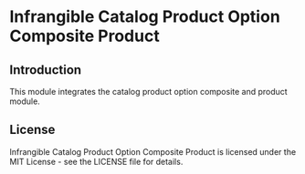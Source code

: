 # Infrangible Catalog Product Option Composite Product

## Introduction

This module integrates the catalog product option composite and product module.

## License

Infrangible Catalog Product Option Composite Product is licensed under the MIT License - see the LICENSE file for details.
